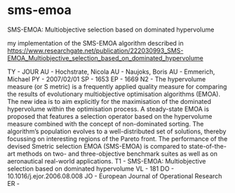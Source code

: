 # sms-emoa

SMS-EMOA: Multiobjective selection based on dominated hypervolume

my implementation of the SMS-EMOA algorithm described in https://www.researchgate.net/publication/222030993_SMS-EMOA_Multiobjective_selection_based_on_dominated_hypervolume

TY  - JOUR
AU  - Hochstrate, Nicola
AU  - Naujoks, Boris
AU  - Emmerich, Michael
PY  - 2007/02/01
SP  - 1653
EP  - 1669
N2  - The hypervolume measure (or S metric) is a frequently applied quality measure for comparing the results of evolutionary multiobjective optimisation algorithms (EMOA). The new idea is to aim explicitly for the maximisation of the dominated hypervolume within the optimisation process. A steady-state EMOA is proposed that features a selection operator based on the hypervolume measure combined with the concept of non-dominated sorting. The algorithm’s population evolves to a well-distributed set of solutions, thereby focussing on interesting regions of the Pareto front. The performance of the devised Smetric selection EMOA (SMS-EMOA) is compared to state-of-the-art methods on two- and three-objective benchmark suites as well as on aeronautical real-world applications.
T1  - SMS-EMOA: Multiobjective selection based on dominated hypervolume
VL  - 181
DO  - 10.1016/j.ejor.2006.08.008
JO  - European Journal of Operational Research
ER  - 
